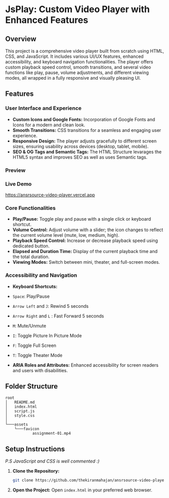 # JsPlay: Custom Video Player with Enhanced Features

## Overview

This project is a comprehensive video player built from scratch using HTML, CSS, and JavaScript. It includes various UI/UX features, enhanced accessibility, and keyboard navigation functionalities. The player offers custom playback speed control, smooth transitions, and several video functions like play, pause, volume adjustments, and different viewing modes, all wrapped in a fully responsive and visually pleasing UI.

## Features

### User Interface and Experience

- **Custom Icons and Google Fonts:** Incorporation of Google Fonts and Icons for a modern and clean look.
- **Smooth Transitions:** CSS transitions for a seamless and engaging user experience.
- **Responsive Design:** The player adjusts gracefully to different screen sizes, ensuring usability across devices (desktop, tablet, mobile).
- **SEO & OG Tags and Semantic Tags:** The HTML Structure levarages the HTML5 syntax and improves SEO as well as uses Semantic tags.

### Preview

### Live Demo

https://ansrsource-video-player.vercel.app

### Core Functionalities

- **Play/Pause:** Toggle play and pause with a single click or keyboard shortcut.
- **Volume Control:** Adjust volume with a slider; the icon changes to reflect the current volume level (mute, low, medium, high).
- **Playback Speed Control:** Increase or decrease playback speed using dedicated button.
- **Elapsed and Duration Time:** Display of the current playback time and the total duration.
- **Viewing Modes:** Switch between mini, theater, and full-screen modes.

### Accessibility and Navigation

- **Keyboard Shortcuts:**

- `Space`: Play/Pause

- `Arrow Left` and `J`: Rewind 5 seconds
- `Arrow Right` and `L` : Fast Forward 5 seconds
- `M`: Mute/Unmute
- `I`: Toggle Picture In Picture Mode
- `F`: Toggle Full Screen
- `T`: Toggle Theater Mode
- **ARIA Roles and Attributes:** Enhanced accessibility for screen readers and users with disabilities.

## Folder Structure

```
root
│   README.md
│   index.html
│   script.js
│   style.css
│
└───assets
    └───favicon
            assignment-01.mp4
```

## Setup Instructions

_P.S JavaScript and CSS is well commented :)_

1. **Clone the Repository:**

   ```sh
   git clone https://github.com/thekiranmahajan/ansrsource-video-player
   ```

2. **Open the Project:**
   Open `index.html` in your preferred web browser.
